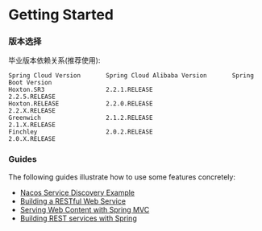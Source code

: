 # Getting Started

### 版本选择
毕业版本依赖关系(推荐使用):

	Spring Cloud Version       Spring Cloud Alibaba Version       Spring Boot Version
	Hoxton.SR3                 2.2.1.RELEASE                      2.2.5.RELEASE
    Hoxton.RELEASE             2.2.0.RELEASE                      2.2.X.RELEASE
    Greenwich                  2.1.2.RELEASE                      2.1.X.RELEASE
    Finchley                   2.0.2.RELEASE                      2.0.X.RELEASE

### Guides
The following guides illustrate how to use some features concretely:

* [Nacos Service Discovery Example](https://github.com/alibaba/spring-cloud-alibaba/blob/master/spring-cloud-alibaba-examples/nacos-example/nacos-discovery-example/readme.md)
* [Building a RESTful Web Service](https://spring.io/guides/gs/rest-service/)
* [Serving Web Content with Spring MVC](https://spring.io/guides/gs/serving-web-content/)
* [Building REST services with Spring](https://spring.io/guides/tutorials/bookmarks/)

